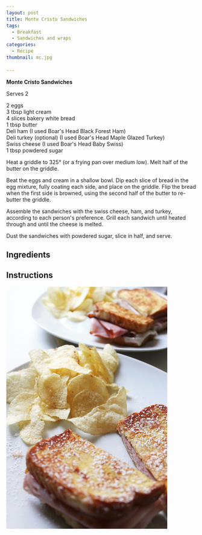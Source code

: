 ```yaml
---
layout: post
title: Monte Cristo Sandwiches
tags:
  - Breakfast
  - Sandwiches and wraps
categories:
  - Recipe
thumbnail: mc.jpg

---
```


**Monte Cristo Sandwiches**  
  
Serves 2  
  
2 eggs  
3 tbsp light cream  
4 slices bakery white bread  
1 tbsp butter  
Deli ham (I used Boar's Head Black Forest Ham)  
Deli turkey (optional) (I used Boar's Head Maple Glazed Turkey)  
Swiss cheese (I used Boar's Head Baby Swiss)  
1 tbsp powdered sugar  
  
Heat a griddle to 325° (or a frying pan over medium low). Melt half of the butter on the griddle.  
  
Beat the eggs and cream in a shallow bowl. Dip each slice of bread in the egg mixture, fully coating each side, and place on the griddle. Flip the bread when the first side is browned, using the second half of the butter to re-butter the griddle.  
  
Assemble the sandwiches with the swiss cheese, ham, and turkey, according to each person's preference. Grill each sandwich until heated through and until the cheese is melted.  
  
Dust the sandwiches with powdered sugar, slice in half, and serve.

## Ingredients



## Instructions







![Image of Monte Cristo Sandwiches.](/upload/mc2.jpg)